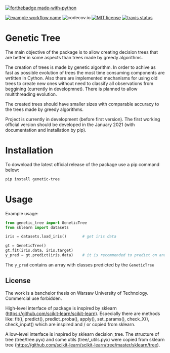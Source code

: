 [![forthebadge made-with-python](http://ForTheBadge.com/images/badges/made-with-python.svg)](https://www.python.org/)

[![example workflow name](https://github.com/pysiakk/GeneticTree/workflows/GeneticTree/badge.svg)](https://github.com/pysiakk/GeneticTree/actions?query=workflow%3AGeneticTree)
![codecov.io](https://codecov.io/github/pysiakk/GeneticTree/coverage.svg?branch=master)
[![MIT license](https://img.shields.io/badge/License-MIT-blue.svg)](https://github.com/pysiakk/GeneticTree/blob/master/LICENSE)
[![travis status](https://www.travis-ci.com/pysiakk/GeneticTree.svg?branch=master&status=failed)](https://www.travis-ci.com/github/pysiakk/GeneticTree)

# Genetic Tree

The main objective of the package is to allow creating decision trees that are better in some aspects than trees made by greedy algorithms.

The creation of trees is made by genetic algorithm.
In order to achive as fast as possible evolution of trees the most time consuming components are wrtitten in Cython.
Also there are implemented mechanisms for using old trees to create new ones without need to classify all observations from beggining (currently in developmnet).
There is planned to allow multithreading evolution.

The created trees should have smaller sizes with comparable accuracy to the trees made by greedy algorithms.

Project is currently in development (before first version).
The first working official version should be developed in the January 2021 (with documentation and installation by pip).

# Installation

To download the latest official release of the package use a pip command below:
```bash
pip install genetic-tree
```

# Usage

Example usage:
```python
from genetic_tree import GeneticTree
from sklearn import datasets

iris = datasets.load_iris()       # get iris data

gt = GeneticTree()
gt.fit(iris.data, iris.target)
y_pred = gt.predict(iris.data)    # it is recommended to predict on another subset of data than training
```
The `y_pred` contains an array with classes predicted by the `GeneticTree`

## License

The work is a banchelor thesis on Warsaw University of Technology. Commercial use forbidden.

High-level interface of package is inspired by sklearn (https://github.com/scikit-learn/scikit-learn).
Especially there are methods like: fit(), predict(), predict_proba(), apply(), set_params(), check_X(), check_input() which are inspired and / or copied from sklearn.

A low-level interface is inspired by sklearn decision_tree. The structure of tree (tree/tree.pyx) and some utils (tree/\_utils.pyx) were copied from sklearn tree (https://github.com/scikit-learn/scikit-learn/tree/master/sklearn/tree).
